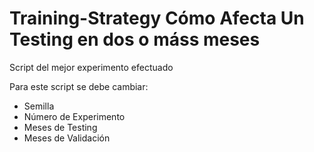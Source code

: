# Training-Strategy Cómo Afecta Un Testing en dos o máss meses 

Script del mejor experimento efectuado

Para este script se debe cambiar: 
* Semilla
* Número de Experimento
* Meses de Testing
* Meses de Validación
